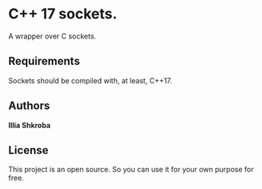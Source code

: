 # C++ 17 sockets.

A wrapper over C sockets.

## Requirements

Sockets should be compiled with, at least, C++17.

## Authors

**Illia Shkroba**

## License

This project is an open source. So you can use it for your own purpose for free.
